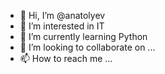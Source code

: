 - 👋 Hi, I’m @anatolyev
- 👀 I’m interested in IT
- 🌱 I’m currently learning  Python
- 💞️ I’m looking to collaborate on ...
- 📫 How to reach me ...

<!---
anatolyev/anatolyev is a ✨ special ✨ repository because its `README.md` (this file) appears on your GitHub profile.
You can click the Preview link to take a look at your changes.
--->
